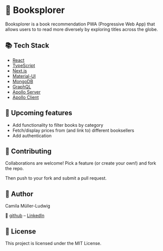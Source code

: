 # :book: Booksplorer

Booksplorer is a book recommendation PWA (Progressive Web App) that allows users to to read more diversely by exploring titles across the globe.

## :books: Tech Stack
- [React](https://reactjs.org/)
- [TypeScript](https://www.typescriptlang.org/)
- [Next.js](https://nextjs.org/)
- [Material-UI](https://material-ui.com/)
- [MongoDB](https://www.mongodb.com/)
- [GraphQL](https://graphql.org/)
- [Apollo Server](https://www.apollographql.com)
- [Apollo Client](https://www.apollographql.com)

## :tada: Upcoming features 
- Add functionality to filter books by category
- Fetch/display prices from (and link to) different booksellers
- Add authentication

## :raised_hands: Contributing

Collaborations are welcome! Pick a feature (or create your own!) and fork the repo. 

Then push to your fork and submit a pull request.


## :raising_hand: Author
Camila Müller-Ludwig 

:speech_balloon: 
[github](https://github.com/camifernweh) – [LinkedIn](https://www.linkedin.com/in/cmullerludwig/)


## :page_facing_up: License 
This project is licensed under the MIT License.

